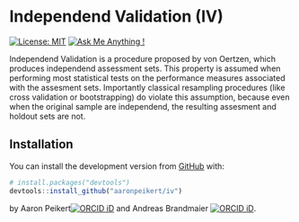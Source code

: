 
<!-- README.md is generated from README.Rmd. Please edit that file -->

# Independend Validation (IV)

<!-- badges: start -->

[![License:
MIT](https://img.shields.io/badge/License-MIT-yellow.svg)](https://opensource.org/licenses/MIT)
[![Ask Me Anything
\!](https://img.shields.io/badge/Ask%20me-anything-1abc9c.svg)](https://github.com/aaronpeikert/iv/issues/new)
<!-- badges: end -->

Independend Validation is a procedure proposed by von Oertzen, which
produces independend assessment sets. This property is assumed when
performing most statistical tests on the performance measures associated
with the assesment sets. Importantly classical resampling procedures
(like cross validation or bootstrapping) do violate this assumption,
because even when the original sample are independend, the resulting
assesment and holdout sets are not.

## Installation

You can install the development version from
[GitHub](https://github.com/) with:

``` r
# install.packages("devtools")
devtools::install_github("aaronpeikert/iv")
```

by Aaron Peikert[![ORCID
iD](https://orcid.org/sites/default/files/images/orcid_16x16.png)](https://orcid.org/0000-0001-7813-818X)
and Andreas Brandmaier [![ORCID
iD](https://orcid.org/sites/default/files/images/orcid_16x16.png)](http://orcid.org/0000-0001-8765-6982).

